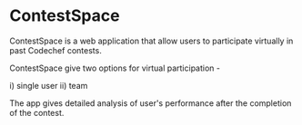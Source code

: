 # ContestSpace

ContestSpace is a web application that allow users to participate virtually in past Codechef contests.

ContestSpace give two options for virtual participation - 

i) single user
ii) team   

The app gives detailed analysis of user's performance after the completion of the contest.
